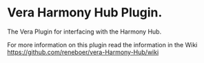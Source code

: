 # Vera Harmony Hub Plugin.

The Vera Plugin for interfacing with the Harmony Hub.

For more information on this plugin read the information in the Wiki https://github.com/reneboer/vera-Harmony-Hub/wiki


